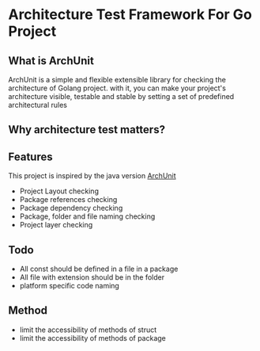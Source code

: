 # Architecture Test Framework For Go Project
## What is ArchUnit
ArchUnit is a simple and flexible extensible library for checking the architecture of Golang project.
with it, you can make your project's architecture visible, testable and stable by setting a set of predefined architectural rules

## Why architecture test matters?

## Features
This project is inspired by the java version [ArchUnit](https://www.archunit.org/)
- Project Layout checking
- Package references checking
- Package dependency checking
- Package, folder and file naming checking
- Project layer checking

## Todo
- All const should be defined in a file in a package
- All file with extension should be in the folder
- platform specific code naming 

## Method
- limit the accessibility of methods of struct 
- limit the accessibility of methods of package
